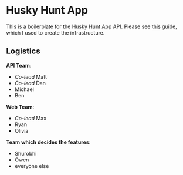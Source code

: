 # Husky Hunt App

This is a boilerplate for the Husky Hunt App API. Please see [this](https://mherman.org/blog/developing-a-restful-api-with-node-and-typescript/) guide, which I used to create the infrastructure.

## Logistics

**API Team**: 
- *Co-lead* Matt
- *Co-lead* Dan
- Michael
- Ben

**Web Team**:
- *Co-lead* Max
- Ryan
- Olivia

**Team which decides the features**:
- Shurobhi
- Owen
- everyone else


